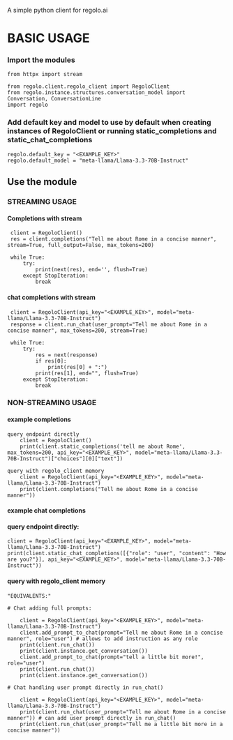 A simple python client for regolo.ai




# BASIC USAGE

### Import the modules

    from httpx import stream
    
    from regolo.client.regolo_client import RegoloClient
    from regolo.instance.structures.conversation_model import Conversation, ConversationLine
    import regolo



### Add default key and model to use by default when creating instances of RegoloClient or running static_completions and static_chat_completions

    regolo.default_key = "<EXAMPLE_KEY>"
    regolo.default_model = "meta-llama/Llama-3.3-70B-Instruct"


## Use the module

### STREAMING USAGE


#### Completions with stream

     client = RegoloClient()
     res = client.completions("Tell me about Rome in a concise manner", stream=True, full_output=False, max_tokens=200)
    
     while True:
         try:
             print(next(res), end='', flush=True)
         except StopIteration:
             break

#### chat completions with stream


     client = RegoloClient(api_key="<EXAMPLE_KEY>", model="meta-llama/Llama-3.3-70B-Instruct")
     response = client.run_chat(user_prompt="Tell me about Rome in a concise manner", max_tokens=200, stream=True)
    
     while True:
         try:
             res = next(response)
             if res[0]:
                 print(res[0] + ":")
             print(res[1], end="", flush=True)
         except StopIteration:
             break


### NON-STREAMING USAGE



#### example completions
    
    query endpoint directly
        client = RegoloClient()
        print(client.static_completions('tell me about Rome', max_tokens=200, api_key="<EXAMPLE_KEY>", model="meta-llama/Llama-3.3-70B-Instruct")["choices"][0]["text"])

    query with regolo_client memory
        client = RegoloClient(api_key="<EXAMPLE_KEY>", model="meta-llama/Llama-3.3-70B-Instruct")
        print(client.completions("Tell me about Rome in a concise manner"))





#### example chat completions
    
#### query endpoint directly:
    client = RegoloClient(api_key="<EXAMPLE_KEY>", model="meta-llama/Llama-3.3-70B-Instruct")
    print(client.static_chat_completions([{"role": "user", "content": "How are you?"}], api_key="<EXAMPLE_KEY>", model="meta-llama/Llama-3.3-70B-Instruct"))

#### query with regolo_client memory
    "EQUIVALENTS:"
        
    # Chat adding full prompts:

        client = RegoloClient(api_key="<EXAMPLE_KEY>", model="meta-llama/Llama-3.3-70B-Instruct") 
        client.add_prompt_to_chat(prompt="Tell me about Rome in a concise manner", role="user") # allows to add instruction as any role
        print(client.run_chat())
        print(client.instance.get_conversation())
        client.add_prompt_to_chat(prompt="tell a little bit more!", role="user")
        print(client.run_chat())
        print(client.instance.get_conversation())
        
    # Chat handling user prompt directly in run_chat()

        client = RegoloClient(api_key="<EXAMPLE_KEY>", model="meta-llama/Llama-3.3-70B-Instruct") 
        print(client.run_chat(user_prompt="Tell me about Rome in a concise manner")) # can add user prompt directly in run_chat()
        print(client.run_chat(user_prompt="Tell me a little bit more in a concise manner"))
        